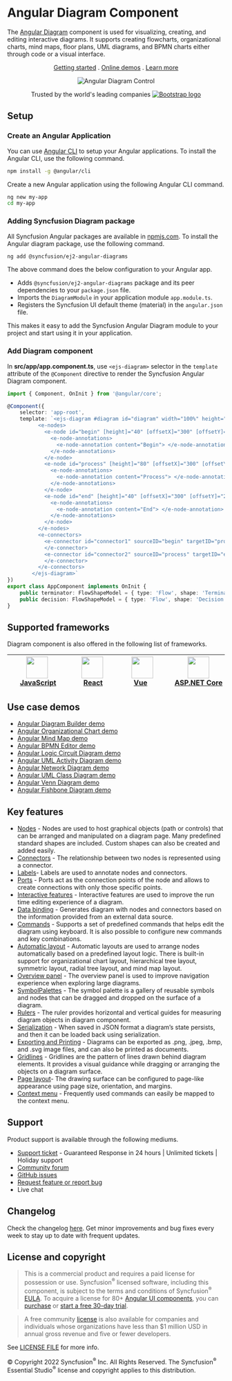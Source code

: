 # Angular Diagram Component

The [Angular Diagram](https://www.syncfusion.com/angular-components/angular-diagram?utm_source=npm&utm_medium=listing&utm_campaign=angular-diagram-npm) component is used for visualizing, creating, and editing interactive diagrams. It supports creating flowcharts, organizational charts, mind maps, floor plans, UML diagrams, and BPMN charts either through code or a visual interface.

<p align="center">
    <a href="https://ej2.syncfusion.com/angular/documentation/diagram/getting-started/?utm_source=npm&utm_medium=listing&utm_campaign=angular-diagram-npm">Getting started</a> . 
    <a href="https://ej2.syncfusion.com/angular/demos/?utm_source=npm&utm_medium=listing&utm_campaign=angular-diagram-npm#/bootstrap5/diagram/default-functionalities">Online demos</a> . 
    <a href="https://www.syncfusion.com/angular-components/angular-diagram?utm_source=npm&utm_medium=listing&utm_campaign=angular-diagram-npm">Learn more</a>
</p>

<p align="center">
    <img src="https://raw.githubusercontent.com/SyncfusionExamples/nuget-img/master/angular/angular-diagram.png" alt="Angular Diagram Control"/>
</p>

<p align="center">
Trusted by the world's leading companies
  <a href="https://www.syncfusion.com">
    <img src="https://raw.githubusercontent.com/SyncfusionExamples/nuget-img/master/syncfusion/syncfusion-trusted-companies.webp" alt="Bootstrap logo">
  </a>
</p>

## Setup

### Create an Angular Application

You can use [Angular CLI](https://github.com/angular/angular-cli) to setup your Angular applications. To install the Angular CLI, use the following command.

```bash
npm install -g @angular/cli
```

Create a new Angular application using the following Angular CLI command.

```bash
ng new my-app
cd my-app
```

### Adding Syncfusion Diagram package

All Syncfusion Angular packages are available in [npmjs.com](https://www.npmjs.com/~syncfusionorg). To install the Angular diagram package, use the following command.

```bash
ng add @syncfusion/ej2-angular-diagrams
```

The above command does the below configuration to your Angular app.
 
 * Adds `@syncfusion/ej2-angular-diagrams` package and its peer dependencies to your `package.json` file.
 * Imports the `DiagramModule` in your application module `app.module.ts`.
 * Registers the Syncfusion UI default theme (material) in the `angular.json` file.

This makes it easy to add the Syncfusion Angular Diagram module to your project and start using it in your application.

### Add Diagram component

In **src/app/app.component.ts**, use `<ejs-diagram>` selector in the `template` attribute of the `@Component` directive to render the Syncfusion Angular Diagram component.

```typescript
import { Component, OnInit } from '@angular/core';

@Component({
    selector: 'app-root',
    template: `<ejs-diagram #diagram id="diagram" width="100%" height="700px">
          <e-nodes>
            <e-node id="begin" [height]="40" [offsetX]="300" [offsetY]="80" [shape]="terminator">
              <e-node-annotations>
                <e-node-annotation content="Begin"> </e-node-annotation>
              </e-node-annotations>
            </e-node>
            <e-node id="process" [height]="80" [offsetX]="300" [offsetY]="160" [shape]="decision">
              <e-node-annotations>
                <e-node-annotation content="Process"> </e-node-annotation>
              </e-node-annotations>
            </e-node>
            <e-node id="end" [height]="40" [offsetX]="300" [offsetY]="240" [shape]="process">
              <e-node-annotations>
                <e-node-annotation content="End"> </e-node-annotation>
              </e-node-annotations>
            </e-node>
          </e-nodes>
          <e-connectors>
            <e-connector id="connector1" sourceID="begin" targetID="process">
            </e-connector>
            <e-connector id="connector2" sourceID="process" targetID="end">
            </e-connector>
          </e-connectors>
        </ejs-diagram>`
})
export class AppComponent implements OnInit { 
    public terminator: FlowShapeModel = { type: 'Flow', shape: 'Terminator' };
    public decision: FlowShapeModel = { type: 'Flow', shape: 'Decision' };
}
```

## Supported frameworks

Diagram component is also offered in the following list of frameworks.

| [<img src="https://ej2.syncfusion.com/github/images/js.svg" height="50" />](https://www.syncfusion.com/javascript-ui-controls?utm_medium=listing&utm_source=github)<br/>&nbsp;&nbsp;&nbsp;&nbsp;&nbsp;[JavaScript](https://www.syncfusion.com/javascript-ui-controls?utm_medium=listing&utm_source=github)&nbsp;&nbsp;&nbsp;&nbsp; | [<img src="https://ej2.syncfusion.com/github/images/react.svg"  height="50" />](https://www.syncfusion.com/react-ui-components?utm_medium=listing&utm_source=github)<br/>&nbsp;&nbsp;&nbsp;&nbsp;&nbsp;&nbsp;&nbsp;[React](https://www.syncfusion.com/react-ui-components?utm_medium=listing&utm_source=github)&nbsp;&nbsp;&nbsp;&nbsp;&nbsp;&nbsp; | [<img src="https://ej2.syncfusion.com/github/images/vue.svg" height="50" />](https://www.syncfusion.com/vue-ui-components?utm_medium=listing&utm_source=github)<br/>&nbsp;&nbsp;&nbsp;&nbsp;&nbsp;&nbsp;&nbsp;[Vue](https://www.syncfusion.com/vue-ui-components?utm_medium=listing&utm_source=github)&nbsp;&nbsp;&nbsp;&nbsp;&nbsp;&nbsp;&nbsp;&nbsp;&nbsp; | [<img src="https://ej2.syncfusion.com/github/images/netcore.svg" height="50" />](https://www.syncfusion.com/aspnet-core-ui-controls?utm_medium=listing&utm_source=github)<br/>&nbsp;&nbsp;[ASP.NET&nbsp;Core](https://www.syncfusion.com/aspnet-core-ui-controls?utm_medium=listing&utm_source=github)&nbsp;&nbsp; | [<img src="https://ej2.syncfusion.com/github/images/netmvc.svg" height="50" />](https://www.syncfusion.com/aspnet-mvc-ui-controls?utm_medium=listing&utm_source=github)<br/>&nbsp;&nbsp;[ASP.NET&nbsp;MVC](https://www.syncfusion.com/aspnet-mvc-ui-controls?utm_medium=listing&utm_source=github)&nbsp;&nbsp; | 
| :-----: | :-----: | :-----: | :-----: | :-----: |

## Use case demos

* [Angular Diagram Builder demo](https://ej2.syncfusion.com/showcase/angular/diagrambuilder/)
* [Angular Organizational Chart demo](https://ej2.syncfusion.com/angular/demos/#/bootstrap5/diagram/organization-chart)
* [Angular Mind Map demo](https://ej2.syncfusion.com/angular/demos/#/bootstrap5/diagram/mind-map)
* [Angular BPMN Editor demo](https://ej2.syncfusion.com/angular/demos/#/bootstrap5/diagram/bpmn-editor)
* [Angular Logic Circuit Diagram demo](https://ej2.syncfusion.com/angular/demos/#/bootstrap5/diagram/logic-circuit)
* [Angular UML Activity Diagram demo](https://ej2.syncfusion.com/angular/demos/#/bootstrap5/diagram/uml-activity)
* [Angular Network Diagram demo](https://ej2.syncfusion.com/angular/demos/#/bootstrap5/diagram/network-diagram)
* [Angular UML Class Diagram demo](https://ej2.syncfusion.com/angular/demos/#/bootstrap5/diagram/uml-Class-diagram)
* [Angular Venn Diagram demo](https://ej2.syncfusion.com/angular/demos/#/bootstrap5/diagram/venn-diagram)
* [Angular Fishbone Diagram demo](https://ej2.syncfusion.com/angular/demos/#/bootstrap5/diagram/fishbone-diagram)

## Key features

* [Nodes](https://ej2.syncfusion.com/angular/demos/?utm_source=npm&utm_campaign=diagram#/material/diagram/nodes)  - Nodes are used to host graphical objects (path or controls) that can be arranged and manipulated on a diagram page. Many predefined standard shapes are included. Custom shapes can also be created and added easily.
* [Connectors](https://ej2.syncfusion.com/angular/demos/?utm_source=npm&utm_campaign=diagram#/material/diagram/connectors) - The relationship between two nodes is represented using a connector.
* [Labels](https://ej2.syncfusion.com/angular/demos/?utm_source=npm&utm_campaign=diagram#/material/diagram/annotations)- Labels are used to annotate nodes and connectors.
* [Ports](https://ej2.syncfusion.com/angular/demos/?utm_source=npm&utm_campaign=diagram#/material/diagram/ports) - Ports act as the connection points of the node and allows to create connections with only those specific points.
* [Interactive features](https://ej2.syncfusion.com/angular/demos/?utm_source=npm&utm_campaign=diagram#/material/diagram/drawing-tool) - Interactive features are used to improve the run time editing experience of a diagram.
* [Data binding](https://ej2.syncfusion.com/angular/demos/?utm_source=npm&utm_campaign=diagram#/material/diagram/local-data) - Generates diagram with nodes and connectors based on the information provided from an external data source.
* [Commands](https://ej2.syncfusion.com/angular/demos/?utm_source=npm&utm_campaign=diagram#/material/diagram/key-board-functions) - Supports a set of predefined commands that helps edit the diagram using keyboard. It is also possible to configure new commands and key combinations.
* [Automatic layout](https://ej2.syncfusion.com/angular/demos/?utm_source=npm&utm_campaign=diagram#/material/diagram/hierarchical-tree) - Automatic layouts are used to arrange nodes automatically based on a predefined layout logic. There is built-in support for organizational chart layout, hierarchical tree layout, symmetric layout, radial tree layout, and mind map layout.
* [Overview panel](https://ej2.syncfusion.com/angular/demos/?utm_source=npm&utm_campaign=diagram#/material/diagram/overview) -  The overview panel is used to improve navigation experience when exploring large diagrams.
* [SymbolPalettes](https://ej2.syncfusion.com/angular/demos/?utm_source=npm&utm_campaign=diagram#/material/diagram/symbol-palette) - The symbol palette is a gallery of reusable symbols and nodes that can be dragged and dropped on the surface of a diagram.
* [Rulers](https://ej2.syncfusion.com/angular/demos/?utm_source=npm&utm_campaign=diagram#/material/diagram/drawing-tool) - The ruler provides horizontal and vertical guides for measuring diagram objects in diagram component.
* [Serialization](https://ej2.syncfusion.com/angular/demos/?utm_source=npm&utm_campaign=diagram#/material/diagram/serialization) - When saved in JSON format a diagram’s state persists, and then it can be loaded back using serialization.
* [Exporting and Printing](https://ej2.syncfusion.com/angular/demos/?utm_source=npm&utm_campaign=diagram#/material/diagram/print-export) - Diagrams can be exported as .png, .jpeg, .bmp, and .svg image files, and can also be printed as documents.
* [Gridlines](https://ej2.syncfusion.com/angular/demos/?utm_source=npm&utm_campaign=diagram#/material/diagram/default-functionalities) - Gridlines are the pattern of lines drawn behind diagram elements. It provides a visual guidance while dragging or arranging the objects on a diagram surface.
* [Page layout](https://ej2.syncfusion.com/angular/demos/?utm_source=npm&utm_campaign=diagram#/material/diagram/print-export)- The drawing surface can be configured to page-like appearance using page size, orientation, and margins.
* [Context menu](https://ej2.syncfusion.com/angular/demos/?utm_source=npm&utm_campaign=diagram#/material/diagram/key-board-functions) - Frequently used commands can easily be mapped to the context menu.

## Support

Product support is available through the following mediums.

* [Support ticket](https://support.syncfusion.com/support/tickets/create) - Guaranteed Response in 24 hours | Unlimited tickets | Holiday support
* [Community forum](https://www.syncfusion.com/forums/angular-js2?utm_source=npm&utm_medium=listing&utm_campaign=angular-diagram-npm)
* [GitHub issues](https://github.com/syncfusion/ej2-angular-ui-components/issues/new)
* [Request feature or report bug](https://www.syncfusion.com/feedback/angular?utm_source=npm&utm_medium=listing&utm_campaign=angular-diagram-npm)
* Live chat

## Changelog

Check the changelog [here](https://github.com/syncfusion/ej2-angular-ui-components/blob/master/components/diagrams/CHANGELOG.md). Get minor improvements and bug fixes every week to stay up to date with frequent updates.

## License and copyright

> This is a commercial product and requires a paid license for possession or use. Syncfusion<sup>®</sup> licensed software, including this component, is subject to the terms and conditions of Syncfusion<sup>®</sup> [EULA](https://www.syncfusion.com/eula/es/). To acquire a license for 80+ [Angular UI components](https://www.syncfusion.com/angular-components), you can [purchase](https://www.syncfusion.com/sales/products) or [start a free 30-day trial](https://www.syncfusion.com/account/manage-trials/start-trials).

> A free community [license](https://www.syncfusion.com/products/communitylicense) is also available for companies and individuals whose organizations have less than $1 million USD in annual gross revenue and five or fewer developers.

See [LICENSE FILE](https://github.com/syncfusion/ej2/blob/master/license?utm_source=npm&utm_campaign=diagram) for more info.

&copy; Copyright 2022 Syncfusion<sup>®</sup> Inc. All Rights Reserved. The Syncfusion<sup>®</sup> Essential Studio<sup>®</sup> license and copyright applies to this distribution.
